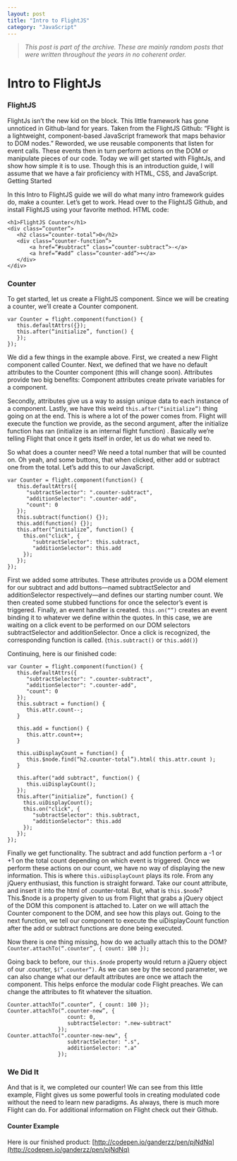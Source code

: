 ```yaml
---
layout: post
title: "Intro to FlightJS"
category: "JavaScript"
---
```


> *This post is part of the archive. These are mainly random posts that were written throughout the years in no coherent order.*

# Intro to FlightJs
### FlightJS
FlightJs isn’t the new kid on the block. This little framework has gone unnoticed in Github-land for years. Taken from the FlightJS Github: “Flight is a lightweight, component-based JavaScript framework that maps behavior to DOM nodes.” Reworded, we use reusable components that listen for event calls. These events then in turn perform actions on the DOM or manipulate pieces of our code. Today we will get started with FlightJs, and show how simple it is to use. Though this is an introduction guide, I will assume that we have a fair proficiency with HTML, CSS, and JavaScript.
Getting Started

In this Intro to FlightJS guide we will do what many intro framework guides do, make a counter. Let’s get to work.
Head over to the FlightJS Github, and install FlightJS using your favorite method.
HTML code:
```
<h1>FlightJS Counter</h1>
<div class=”counter”>
   <h2 class=”counter-total”>0</h2>
   <div class=”counter-function”>
       <a href=”#subtract” class=”counter-subtract”>-</a>
       <a href=”#add” class=”counter-add”>+</a>
   </div>
</div>
```

### Counter
To get started, let us create a FlightJS component. Since we will be creating a counter, we’ll create a Counter component.
```
var Counter = flight.component(function() {
   this.defaultAttrs({});
   this.after(“initialize”, function() {
   });
});
```
We did a few things in the example above. First, we created a new Flight component called Counter. Next, we defined that we have no default attributes to the Counter component (this will change soon). Attributes provide two big benefits: Component attributes create private variables for a component.

 Secondly, attributes give us a way to assign unique data to each instance of a component. Lastly, we have this weird `this.after(“initialize”)` thing going on at the end. This is where a lot of the power comes from. Flight will execute the function we provide, as the second argument, after the initialize function has ran (initialize is an internal flight function) . Basically we’re telling Flight that once it gets itself in order, let us do what we need to.

So what does a counter need? We need a total number that will be counted on. Oh yeah, and some buttons, that when clicked, either add or subtract one from the total. Let’s add this to our JavaScript.
```
var Counter = flight.component(function() {
   this.defaultAttrs({
      "subtractSelector": ".counter-subtract",
      "additionSelector": ".counter-add",
      "count": 0
   });
   this.subtract(function() {});
   this.add(function() {});
   this.after(“initialize”, function() {
     this.on("click", {
        "subtractSelector": this.subtract,
        "additionSelector": this.add
     });
   });
});
```
First we added some attributes. These attributes provide us a DOM element for our subtract and add buttons—named subtractSelector and additionSelector respectively—and defines our starting number count. We then created some stubbed functions for once the selector’s event is triggered. Finally, an event handler is created. `this.on(“”)` creates an event binding it to whatever we define within the quotes. In this case, we are waiting on a click event to be performed on our DOM selectors subtractSelector and additionSelector. Once a click is recognized, the corresponding function is called. (`this.subtract()` or `this.add()`)

Continuing, here is our finished code:
```
var Counter = flight.component(function() {
   this.defaultAttrs({
      "subtractSelector": ".counter-subtract",
      "additionSelector": ".counter-add",
      "count": 0
   });
   this.subtract = function() {
      this.attr.count--;
   }
 
   this.add = function() {
      this.attr.count++;
   }
 
   this.uiDisplayCount = function() {
      this.$node.find(“h2.counter-total”).html( this.attr.count );
   }
  
   this.after("add subtract", function() {
      this.uiDisplayCount();
   });
   this.after(“initialize”, function() {
     this.uiDisplayCount();
     this.on("click", {
        "subtractSelector": this.subtract,
        "additionSelector": this.add
     });
   });
});
```
Finally we get functionality. The subtract and add function perform a -1 or +1 on the total count depending on which event is triggered. Once we perform these actions on our count, we have no way of displaying the new information. This is where `this.uiDisplayCount` plays its role. From any jQuery enthusiast, this function is straight forward. Take our count attribute, and insert it into the html of .counter-total. But, what is `this.$node`? This.$node is a property given to us from Flight that grabs a jQuery object of the DOM this component is attached to. Later on we will attach the Counter component to the DOM, and see how this plays out. Going to the next function, we tell our component to execute the uiDisplayCount function after the add or subtract functions are done being executed.

Now there is one thing missing, how do we actually attach this to the DOM?
`Counter.attachTo(“.counter”, { count: 100 });`

Going back to before, our `this.$node` property would return a jQuery object of our .counter, `$(“.counter”)`. As we can see by the second parameter, we can also change what our default attributes are once we attach the component. This helps enforce the modular code Flight preaches. We can change the attributes to fit whatever the situation.
```
Counter.attachTo(“.counter”, { count: 100 });
Counter.attachTo(“.counter-new”, { 
                   count: 0, 
                   subtractSelector: ".new-subtract"
                });
Counter.attachTo(".counter-new-new", { 
                   subtractSelector: ".s",
                   additionSelector: ".a"
                });
```
### We Did It
And that is it, we completed our counter! We can see from this little example, Flight gives us some powerful tools in creating modulated code without the need to learn new paradigms. As always, there is much more Flight can do. For additional information on Flight check out their Github.


#### Counter Example
Here is our finished product: [http://codepen.io/ganderzz/pen/pjNdNq](http://codepen.io/ganderzz/pen/pjNdNq)